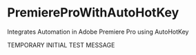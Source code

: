 # PremiereProWithAutoHotKey
Integrates Automation in Adobe Premiere Pro using AutoHotKey

TEMPORARY INITIAL TEST MESSAGE